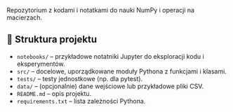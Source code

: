 Repozytorium z kodami i notatkami do nauki NumPy i operacji na macierzach.

## 📂 Struktura projektu

- `notebooks/` – przykładowe notatniki Jupyter do eksploracji kodu i eksperymentów.
- `src/` – docelowe, uporządkowane moduły Pythona z funkcjami i klasami.
- `tests/` – testy jednostkowe (np. dla pytest).
- `data/` – (opcjonalnie) dane wejściowe lub przykładowe pliki CSV.
- `README.md` – opis projektu.
- `requirements.txt` – lista zależności Pythona.


